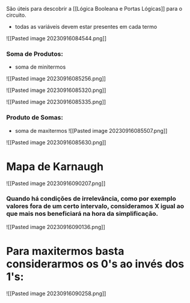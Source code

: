 São úteis para descobrir a [[Lógica Booleana e Portas Lógicas]] para o circuito.

- todas as variáveis devem estar presentes em cada termo

![[Pasted image 20230916084544.png]]
### Soma de Produtos:
- soma de minitermos

![[Pasted image 20230916085256.png]]

![[Pasted image 20230916085320.png]]

![[Pasted image 20230916085335.png]]
### Produto de Somas:
- soma de maxitermos
![[Pasted image 20230916085507.png]]

![[Pasted image 20230916085630.png]]

# Mapa de Karnaugh

![[Pasted image 20230916090207.png]]

### Quando há condições de irrelevância, como por exemplo valores fora de um certo intervalo, consideramos X igual ao que mais nos beneficiará na hora da simplificação.

![[Pasted image 20230916090136.png]]

# Para maxitermos basta considerarmos os 0's ao invés dos 1's:
![[Pasted image 20230916090258.png]]



